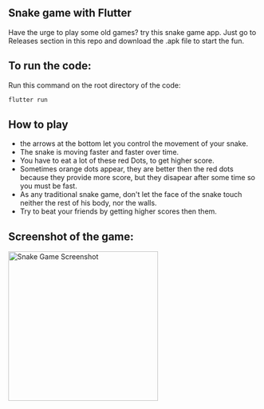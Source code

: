 ## Snake game with Flutter

Have the urge to play some old games? try this snake game app. Just go to Releases section in this repo and download the .apk file to start the fun.

## To run the code:

Run this command on the root directory of the code:

```bash
flutter run
```

## How to play

- the arrows at the bottom let you control the movement of your snake.
- The snake is moving faster and faster over time.
- You have to eat a lot of these red Dots, to get higher score.
- Sometimes orange dots appear, they are better then the red dots because they provide more score, but they disapear after some time so you must be fast.
- As any traditional snake game, don't let the face of the snake touch neither the rest of his body, nor the walls.
- Try to beat your friends by getting higher scores then them.

## Screenshot of the game:

<img src="https://github.com/NajibPro/snake_game/assets/96317571/f9929fb6-848c-4351-a97a-7b03171775aa" alt="Snake Game Screenshot" width="300" />


